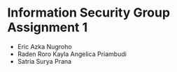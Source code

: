 <h1>Information Security Group Assignment 1</h1>

- Eric Azka Nugroho
- Raden Roro Kayla Angelica Priambudi
- Satria Surya Prana

